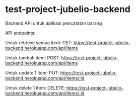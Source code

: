 # test-project-jubelio-backend

Backend API untuk aplikasi pencatatan barang

API endpoints: 

Untuk retrieve semua item:
GET: https://test-project-jubelio-backend.herokuapp.com/api/items

Untuk tambah item:
POST: https://test-project-jubelio-backend.herokuapp.com/api/items

Untuk update 1 item:
PUT: https://test-project-jubelio-backend.herokuapp.com/api/items/:id

Untuk delete 1 item:
DELETE: https://test-project-jubelio-backend.herokuapp.com/api/items/:id
